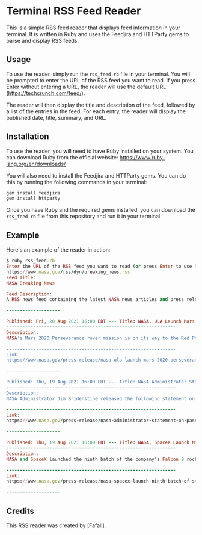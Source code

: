 # Terminal RSS Feed Reader

This is a simple RSS feed reader that displays feed information in your terminal. It is written in Ruby and uses the Feedjira and HTTParty gems to parse and display RSS feeds.

## Usage

To use the reader, simply run the `rss_feed.rb` file in your terminal. You will be prompted to enter the URL of the RSS feed you want to read. If you press Enter without entering a URL, the reader will use the default URL (<https://techcrunch.com/feed/>).

The reader will then display the title and description of the feed, followed by a list of the entries in the feed. For each entry, the reader will display the published date, title, summary, and URL.

## Installation

To use the reader, you will need to have Ruby installed on your system. You can download Ruby from the official website: <https://www.ruby-lang.org/en/downloads/>

You will also need to install the Feedjira and HTTParty gems. You can do this by running the following commands in your terminal:

```Ruby
gem install feedjira
gem install httparty
```

Once you have Ruby and the required gems installed, you can download the `rss_feed.rb` file from this repository and run it in your terminal.

## Example

Here's an example of the reader in action:

```Ruby
$ ruby rss_feed.rb
Enter the URL of the RSS feed you want to read (or press Enter to use the default URL)
https://www.nasa.gov/rss/dyn/breaking_news.rss
Feed Title:
NASA Breaking News

Feed Description:
A RSS news feed containing the latest NASA news articles and press releases.

--------------------

Published: Fri, 20 Aug 2021 16:00 EDT --- Title: NASA, ULA Launch Mars 2020 Perseverance Rover Mission to Red Planet
---------------------------------------------------------------
Description:
NASA's Mars 2020 Perseverance rover mission is on its way to the Red Planet to search for signs of ancient life and collect samples to send back to Earth.

---------------------------------------------------------------
Link:
https://www.nasa.gov/press-release/nasa-ula-launch-mars-2020-perseverance-rover-mission-to-red-planet

--------------------

Published: Thu, 19 Aug 2021 16:00 EDT --- Title: NASA Administrator Statement on Passing of Mike Freilich
---------------------------------------------------------------
Description:
NASA Administrator Jim Bridenstine released the following statement on the passing of Mike Freilich, passionate explorer and former director of NASA's Earth Science Division.

---------------------------------------------------------------
Link:
https://www.nasa.gov/press-release/nasa-administrator-statement-on-passing-of-mike-freilich

--------------------

Published: Thu, 19 Aug 2021 16:00 EDT --- Title: NASA, SpaceX Launch Ninth Batch of Starlink Satellites
---------------------------------------------------------------
Description:
NASA and SpaceX launched the ninth batch of the company’s Falcon 9 rocket carrying the Dragon spacecraft with 57 Starlink satellites from Launch Complex 39A.

---------------------------------------------------------------
Link:
https://www.nasa.gov/press-release/nasa-spacex-launch-ninth-batch-of-starlink-satellites

--------------------
```

## Credits

This RSS reader was created by [Fafali].
